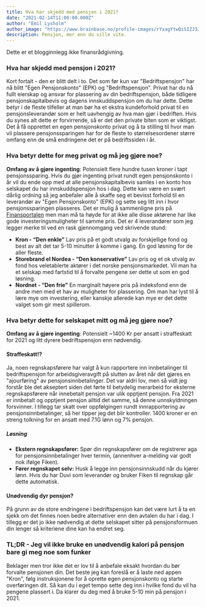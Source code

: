 ```yaml
---
title: Hva har skjedd med pensjon i 2021?
date: "2021-02-14T11:00:00.000Z"
author: "Emil Lysholm"
author_image: "https://www.brainbase.no/profile-images/rYxagYtwQiSIZJ3Jq5mRn1Wcfui2/profilePicture.jpg"
description: Pensjon, mer enn du ville vite.
---
```

Dette er et blogginnlegg ikke finansrådgivning.

### Hva har skjedd med pensjon i 2021?

Kort fortalt - den er blitt delt i to. Det som før kun var "Bedriftspensjon" har nå blitt "Egen Pensjonskonto" (EPK) og "Bedriftspensjon". Privat har du nå fullt eierskap og ansvar for plassering av din bedriftspensjon, både tidligere pensjonskapitalbevis og dagens innskuddspensjon om du har dette.
Dette betyr i de fleste tilfeller at man bør ha et ekstra kundeforhold privat til en pensjonsleverandør som er helt uavhengig av hva man gjør i bedriften. Hvis du synes alt dette er forvirrende, så er det den private biten som er viktigst. Det å få opprettet en egen pensjonskonto privat og å ta stilling til hvor man vil plassere pensjonssparingen har for de fleste to størrelsesordener større omfang enn de små endringene det er på bedriftssiden i år.

### Hva betyr dette for meg privat og må jeg gjøre noe?

**Omfang av å gjøre ingenting**: Potensielt flere hundre tusen kroner i tapt pensjonssparing.
Hvis du gjør ingenting privat rundt egen pensjonskonto i år vil du ende opp med at alle pensjonskapitalbevis samles i en konto hos selskapet du har innskuddspensjon hos i dag. Dette kan være en svært dårlig ordning så jeg anbefaler alle å skaffe seg et bevisst forhold til en leverandør av "Egen Pensjonskonto" (EPK) og sette seg litt inn i hvor pensjonssparingen plasseres. Det er mulig å sammenligne pris på [Finansportalen](https://www.finansportalen.no/pensjon/egen-pensjonskonto/) men man må ta høyde for at ikke alle disse aktørene har like gode investeringsmuligheter til samme pris. Det er 4 leverandører som jeg legger merke til ved en rask gjennomgang ved skrivende stund:

- **Kron - “Den enkle”**  Lav pris på et godt utvalg av forskjellige fond og best av alt det tar 5-10 minutter å komme i gang. En god løsning for de aller fleste.
- **Storebrand el Nordea - “Den konservative”** Lav pris og et ok utvalg av fond hos veletablerte aktører i det norske pensjonsmarkedet. Vil man ha et selskap med fartstid til å forvalte pengene ser dette ut som en god løsning.
- **Nordnet - “Den frie”** En marginalt høyere pris på indeksfond enn de andre men med et hav av muligheter for plassering. Om man har lyst til å lære mye om investering, eller kanskje allerede kan mye er det dette valget som gir mest spillerom.

### Hva betyr dette for selskapet mitt og må jeg gjøre noe?

**Omfang av å gjøre ingenting**: Potensielt ~1400 Kr per ansatt i straffeskatt for 2021 og litt dyrere bedriftspensjon enn nødvendig.

#### Straffeskatt!?

Ja, noen regnskapsførere har valgt å kun rapportere inn innbetalinger til bedriftspensjon for arbeidsgiveravgift på slutten av året når det gjøres en "ajourføring" av pensjonsinnbetalinger. Det var aldri lov, men så vidt jeg forstår ble det akseptert siden det førte til betydelig merarbeid for eksterne regnskapsførere når innebetalt pensjon var ulik opptjent pensjon. Fra 2021 er innbetalt og opptjent pensjon alltid det samme, så denne unnskyldningen forsvinner. I tillegg tar skatt over oppfølgingen rundt innrapportering av pensjonsinnbetalinger, så her tipper jeg det blir kontroller. 1400 kroner er en streng tolkning for en ansatt med 7.1G lønn og 7% pensjon.

##### Løsning

- **Ekstern regnskapsfører:** Spør din regnskapsfører om de registrerer aga for pensjonsinnbetalinger hver termin, (annenhver a-melding var godt nok ifølge Fiken).
- **Fører regnskapet selv:** Husk å legge inn pensjonsinnskudd når du kjører lønn. Hvis du har Duvi som leverandør og bruker Fiken til regnskap går dette automatisk.

#### Unødvendig dyr pensjon?

På grunn av de store endringene i bedriftspensjon kan det være lurt å ta en sjekk om det finnes noen bedre alternativer enn den avtalen du har i dag. I tillegg er det jo ikke nødvendig at dette selskapet sitter på pensjonsformuen din lenger så kriteriene dine kan ha endret seg.

### TL;DR - Jeg vil ikke bruke en unødvendig kalori på pensjon bare gi meg noe som funker

Beklager men tror ikke det er lov til å anbefale eksakt hvordan du bør forvalte pensjonen din. Det beste jeg kan foreslå er å laste ned appen "Kron", følg instruksjonene for å oprette egen pensjonskonto og starte overføringen dit. Så kan du i eget tempo sette deg inn i hvilke fond du vil ha pengene plassert i. Da klarer du deg med å bruke 5-10 min på pensjon i 2021.
